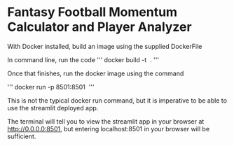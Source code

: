 # Fantasy Football Momentum Calculator and Player Analyzer
With Docker installed, build an image using the supplied DockerFile

In command line, run the code 
'''
docker build -t <image name> .
'''

Once that finishes, run the docker image using the command

'''
docker run -p 8501:8501 <image name>
'''

This is not the typical docker run command, but it is imperative to be able to use the streamlit deployed app.

The terminal will tell you to view the streamlit app in your browser at http://0.0.0.0:8501, but entering localhost:8501 in your browser will be sufficient.
